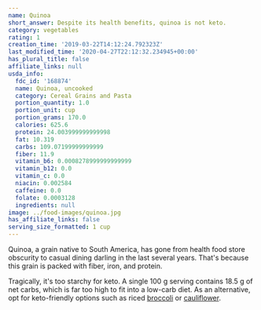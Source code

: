 ```yaml
---
name: Quinoa
short_answer: Despite its health benefits, quinoa is not keto.
category: vegetables
rating: 1
creation_time: '2019-03-22T14:12:24.792323Z'
last_modified_time: '2020-04-27T22:12:32.234945+00:00'
has_plural_title: false
affiliate_links: null
usda_info:
  fdc_id: '168874'
  name: Quinoa, uncooked
  category: Cereal Grains and Pasta
  portion_quantity: 1.0
  portion_unit: cup
  portion_grams: 170.0
  calories: 625.6
  protein: 24.003999999999998
  fat: 10.319
  carbs: 109.07199999999999
  fiber: 11.9
  vitamin_b6: 0.0008278999999999999
  vitamin_b12: 0.0
  vitamin_c: 0.0
  niacin: 0.002584
  caffeine: 0.0
  folate: 0.0003128
  ingredients: null
image: ../food-images/quinoa.jpg
has_affiliate_links: false
serving_size_formatted: 1 cup
---
```

Quinoa, a grain native to South America, has gone from health food store obscurity to casual dining darling in the last several years. That's because this grain is packed with fiber, iron, and protein.

Tragically, it's too starchy for keto. A single 100 g serving contains 18.5 g of net carbs, which is far too high to fit into a low-carb diet. As an alternative, opt for keto-friendly options such as riced [broccoli](/broccoli) or [cauliflower](/cauliflower).
